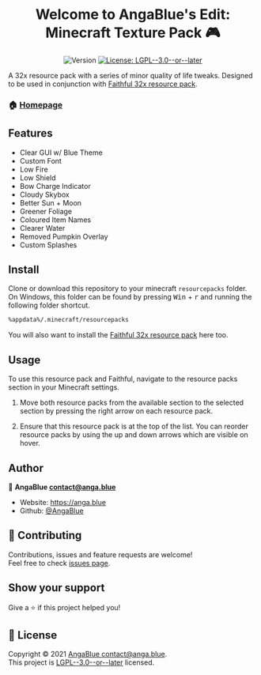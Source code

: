 <h1 align="center">Welcome to AngaBlue's Edit: Minecraft Texture Pack 🎮</h1>
<p align="center">
  <img alt="Version" src="https://img.shields.io/github/v/release/AngaBlue/minecraft-texture-pack?label=Version" />
  <a href="https://github.com/AngaBlue/minecraft-texture-pack/blob/master/LICENSE" target="_blank">
    <img alt="License: LGPL--3.0--or--later" src="https://img.shields.io/badge/License-LGPL--3.0--or--later-green.svg" />
  </a>
</p>

A 32x resource pack with a series of minor quality of life tweaks.  Designed to be used in conjunction with [Faithful 32x resource pack](https://faithful.team/tag/faithful/).

### 🏠 [Homepage](https://github.com/AngaBlue/minecraft-texture-pack)

## Features
 - Clear GUI w/ Blue Theme
 - Custom Font
 - Low Fire
 - Low Shield
 - Bow Charge Indicator
 - Cloudy Skybox
 - Better Sun + Moon
 - Greener Foliage
 - Coloured Item Names
 - Clearer Water
 - Removed Pumpkin Overlay
 - Custom Splashes

## Install
Clone or download this repository to your minecraft `resourcepacks` folder.  On Windows, this folder can be found by pressing <kbd>Win</kbd> + <kbd>r</kbd> and running the following folder shortcut.

```sh
%appdata%/.minecraft/resourcepacks
```

You will also want to install the [Faithful 32x resource pack](https://faithful.team/tag/faithful/) here too.

## Usage
To use this resource pack and Faithful, navigate to the resource packs section in your Minecraft settings.

1. Move both resource packs from the available section to the selected section by pressing the right arrow on each resource pack.

2. Ensure that this resource pack is at the top of the list.  You can reorder resource packs by using the up and down arrows which are visible on hover.
## Author

👤 **AngaBlue <contact@anga.blue>**

* Website: https://anga.blue
* Github: [@AngaBlue](https://github.com/AngaBlue)

## 🤝 Contributing

Contributions, issues and feature requests are welcome!<br />Feel free to check [issues page](https://github.com/AngaBlue/minecraft-texture-pack/issues). 

## Show your support

Give a ⭐️ if this project helped you!

## 📝 License

Copyright © 2021 [AngaBlue <contact@anga.blue>](https://github.com/AngaBlue).<br />
This project is [LGPL--3.0--or--later](https://github.com/AngaBlue/minecraft-texture-pack/blob/master/LICENSE) licensed.

